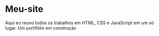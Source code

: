 # Meu-site
Aqui eu reuno todos os trabalhos em HTML, CSS e JavaScript em um só lugar. Um portifólio em construção
